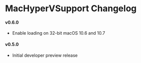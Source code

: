 MacHyperVSupport Changelog
============================
#### v0.6.0
- Enable loading on 32-bit macOS 10.6 and 10.7

#### v0.5.0
- Initial developer preview release
